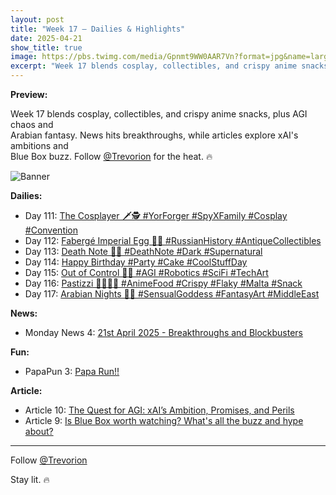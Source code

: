```yaml
---
layout: post
title: "Week 17 – Dailies & Highlights"
date: 2025-04-21
show_title: true
image: https://pbs.twimg.com/media/Gpnmt9WW0AAR7Vn?format=jpg&name=large
excerpt: "Week 17 blends cosplay, collectibles, and crispy anime snacks, plus AGI chaos and Arabian fantasy. News hits breakthroughs, while articles explore xAI's ambitions and Blue Box buzz. Follow @Trevorion for the heat. 🔥"
---
```

  
**Preview:**  
  
Week 17 blends cosplay, collectibles, and crispy anime snacks, plus AGI chaos and  
Arabian fantasy. News hits breakthroughs, while articles explore xAI's ambitions and  
Blue Box buzz. Follow [@Trevorion](https://x.com/Trevorion) for the heat. 🔥
  
![Banner](https://pbs.twimg.com/media/Gpnmt9WW0AAR7Vn?format=jpg&name=large)
  
**Dailies:**
- Day 111: [The Cosplayer 🗡️🕵️ #YorForger #SpyXFamily #Cosplay #Convention](https://x.com/Trevorion/status/1914378464422936659)
- Day 112: [Fabergé Imperial Egg 🥚💎 #RussianHistory #AntiqueCollectibles](https://x.com/Trevorion/status/1914772214995673442)
- Day 113: [Death Note 📖💀 #DeathNote #Dark #Supernatural](https://x.com/Trevorion/status/1915109629068976325)
- Day 114: [Happy Birthday #Party #Cake #CoolStuffDay](https://x.com/Trevorion/status/1915164447410102587)
- Day 115: [Out of Control 🤖🔴 #AGI #Robotics #SciFi  #TechArt](https://x.com/Trevorion/status/1915843620277530792)
- Day 116: [Pastizzi 👩‍🍳🇲🇹 #AnimeFood #Crispy #Flaky #Malta #Snack](https://x.com/Trevorion/status/1916214140739142030)
- Day 117: [Arabian Nights 💃✨ #SensualGoddess #FantasyArt #MiddleEast](https://x.com/Trevorion/status/1916576210483888389)

**News:**  
- Monday News 4: [21st April 2025 - Breakthroughs and Blockbusters](https://x.com/Trevorion/status/1914262882436456849)

**Fun:**  
- PapaPun 3: [Papa Run!!](https://x.com/Trevorion/status/1916849209413701672/photo/3)

**Article:**  
- Article 10: [The Quest for AGI: xAI’s Ambition, Promises, and Perils](https://x.com/Trevorion/status/1915735572892586084)
- Article 9: [Is Blue Box worth watching? What's all the buzz and hype about?](https://x.com/Trevorion/status/1914930062513639873)

---
Follow [@Trevorion](https://x.com/Trevorion)

Stay lit. 🔥
